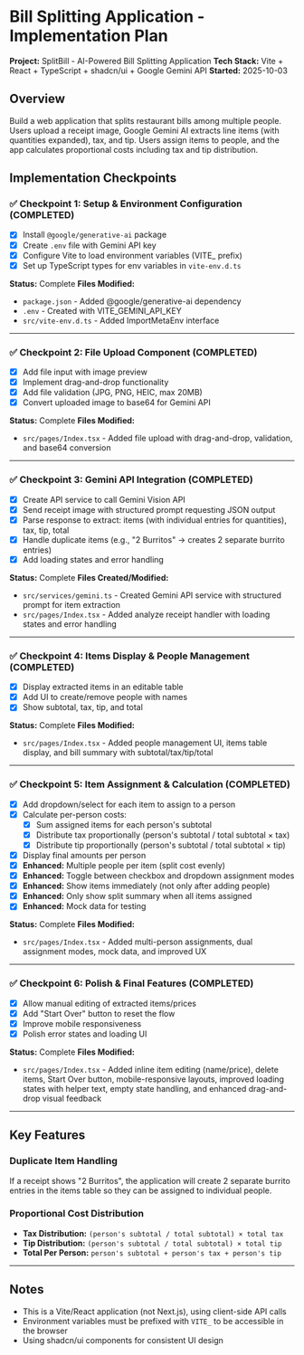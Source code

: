 # Bill Splitting Application - Implementation Plan

**Project:** SplitBill - AI-Powered Bill Splitting Application
**Tech Stack:** Vite + React + TypeScript + shadcn/ui + Google Gemini API
**Started:** 2025-10-03

## Overview

Build a web application that splits restaurant bills among multiple people. Users upload a receipt image, Google Gemini AI extracts line items (with quantities expanded), tax, and tip. Users assign items to people, and the app calculates proportional costs including tax and tip distribution.

## Implementation Checkpoints

### ✅ Checkpoint 1: Setup & Environment Configuration (COMPLETED)
- [x] Install `@google/generative-ai` package
- [x] Create `.env` file with Gemini API key
- [x] Configure Vite to load environment variables (VITE_ prefix)
- [x] Set up TypeScript types for env variables in `vite-env.d.ts`

**Status:** Complete
**Files Modified:**
- `package.json` - Added @google/generative-ai dependency
- `.env` - Created with VITE_GEMINI_API_KEY
- `src/vite-env.d.ts` - Added ImportMetaEnv interface

---

### ✅ Checkpoint 2: File Upload Component (COMPLETED)
- [x] Add file input with image preview
- [x] Implement drag-and-drop functionality
- [x] Add file validation (JPG, PNG, HEIC, max 20MB)
- [x] Convert uploaded image to base64 for Gemini API

**Status:** Complete
**Files Modified:**
- `src/pages/Index.tsx` - Added file upload with drag-and-drop, validation, and base64 conversion

---

### ✅ Checkpoint 3: Gemini API Integration (COMPLETED)
- [x] Create API service to call Gemini Vision API
- [x] Send receipt image with structured prompt requesting JSON output
- [x] Parse response to extract: items (with individual entries for quantities), tax, tip, total
- [x] Handle duplicate items (e.g., "2 Burritos" → creates 2 separate burrito entries)
- [x] Add loading states and error handling

**Status:** Complete
**Files Created/Modified:**
- `src/services/gemini.ts` - Created Gemini API service with structured prompt for item extraction
- `src/pages/Index.tsx` - Added analyze receipt handler with loading states and error handling

---

### ✅ Checkpoint 4: Items Display & People Management (COMPLETED)
- [x] Display extracted items in an editable table
- [x] Add UI to create/remove people with names
- [x] Show subtotal, tax, tip, and total

**Status:** Complete
**Files Modified:**
- `src/pages/Index.tsx` - Added people management UI, items table display, and bill summary with subtotal/tax/tip/total

---

### ✅ Checkpoint 5: Item Assignment & Calculation (COMPLETED)
- [x] Add dropdown/select for each item to assign to a person
- [x] Calculate per-person costs:
  - [x] Sum assigned items for each person's subtotal
  - [x] Distribute tax proportionally (person's subtotal / total subtotal × tax)
  - [x] Distribute tip proportionally (person's subtotal / total subtotal × tip)
- [x] Display final amounts per person
- [x] **Enhanced:** Multiple people per item (split cost evenly)
- [x] **Enhanced:** Toggle between checkbox and dropdown assignment modes
- [x] **Enhanced:** Show items immediately (not only after adding people)
- [x] **Enhanced:** Only show split summary when all items assigned
- [x] **Enhanced:** Mock data for testing

**Status:** Complete
**Files Modified:**
- `src/pages/Index.tsx` - Added multi-person assignments, dual assignment modes, mock data, and improved UX

---

### ✅ Checkpoint 6: Polish & Final Features (COMPLETED)
- [x] Allow manual editing of extracted items/prices
- [x] Add "Start Over" button to reset the flow
- [x] Improve mobile responsiveness
- [x] Polish error states and loading UI

**Status:** Complete
**Files Modified:**
- `src/pages/Index.tsx` - Added inline item editing (name/price), delete items, Start Over button, mobile-responsive layouts, improved loading states with helper text, empty state handling, and enhanced drag-and-drop visual feedback

---

## Key Features

### Duplicate Item Handling
If a receipt shows "2 Burritos", the application will create 2 separate burrito entries in the items table so they can be assigned to individual people.

### Proportional Cost Distribution
- **Tax Distribution:** `(person's subtotal / total subtotal) × total tax`
- **Tip Distribution:** `(person's subtotal / total subtotal) × total tip`
- **Total Per Person:** `person's subtotal + person's tax + person's tip`

---

## Notes

- This is a Vite/React application (not Next.js), using client-side API calls
- Environment variables must be prefixed with `VITE_` to be accessible in the browser
- Using shadcn/ui components for consistent UI design
